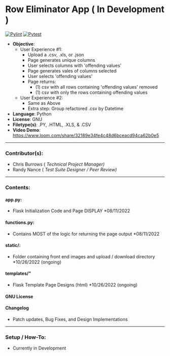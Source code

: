 # Row Eliminator App ( In Development )
[![Pylint](https://github.com/cbradiodrums/Row_Eliminator_App/actions/workflows/pylint.yml/badge.svg)](https://github.com/cbradiodrums/Row_Eliminator_App/actions/workflows/pylint.yml)
[![Pytest](https://github.com/cbradiodrums/Row_Eliminator_App/actions/workflows/pytest.yml/badge.svg)](https://github.com/cbradiodrums/Row_Eliminator_App/actions/workflows/pytest.yml)
- <b>Objective</b>: 
  - User Experience #1:
    - Upload a .csv, .xls, or .json
    - Page generates unique columns
    - User selects columns with 'offending values'
    - Page generates vales of columns selected
    - User selects 'offending values'
    - Page returns:
      - (1) csv with all rows containing 'offending values' removed
      -  (1) csv with only the rows containing offending values
  - User Experience #2:
    - Same as Above
    - Extra step: Group refactored .csv by Datetime
- <b>Language</b>: Python
- <b>License</b>: GNU
- <b>Filetype(s)</b>: .PY, .HTML, .XLS, & .CSV
- <b>Video Demo</b>: https://www.loom.com/share/32189e34fe4c48d6bceacd94ca62b0e5
---
### Contributor(s):
- Chris Burrows (<i> Technical Project Manager)</i>
- Randy Nance (<i> Test Suite Designer / Peer Review)</i>
---
### Contents:
#### app.py:
  - Flask Initialization Code and Page DISPLAY *08/11/2022
#### functions.py:
  -  Contains MOST of the logic for returning the page output *08/11/2022
#### static/:
  - Folder containing front end images and upload / download directory *10/26/2022 (ongoing)
####  templates/"
  - Flask Template Page Designs (html) *10/26/2022 (ongoing)
#### GNU License
#### Changelog
  - Patch updates, Bug Fixes, and Design Implementations

---
### Setup / How-To:
* Currently in Development


